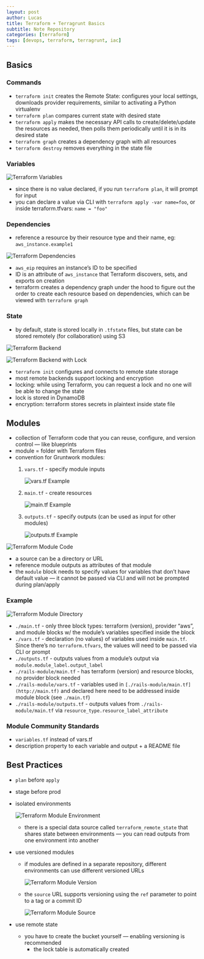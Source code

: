 ```yaml
---
layout: post
author: Lucas
title: Terraform + Terragrunt Basics
subtitle: Note Repository
categories: [terraform]
tags: [devops, terraform, terragrunt, iac]
---
```

<!--🔴 🟠 ⚫ ⚪ 🟣 🟢 🟡 🔵-->

## Basics

### Commands

- `terraform init` creates the Remote State: configures your local settings, downloads provider requirements, similar to activating a Python virtualenv
- `terraform plan` compares current state with desired state
- `terraform apply` makes the necessary API calls to create/delete/update the resources as needed, then polls them periodically until it is in its desired state
- `terraform graph` creates a dependency graph with all resources
- `terraform destroy` removes everything in the state file

### Variables

![Terraform Variables](/assets/images/2021-12-11-terraform-terragrunt-basics/tf-variables.png)

- since there is no value declared, if you run `terraform plan`, it will prompt for input
- you can declare a value via CLI with `terraform apply -var name=foo`, or inside terraform.tfvars: `name = "foo"`

### Dependencies

- reference a resource by their resource type and their name, eg: `aws_instance.example1`

![Terraform Dependencies](/assets/images/2021-12-11-terraform-terragrunt-basics/tf-dependencies.png)

- `aws_eip` requires an instance’s ID to be specified
- ID is an attribute of `aws_instance` that Terraform discovers, sets, and exports on creation
- terraform creates a dependency graph under the hood to figure out the order to create each resource based on dependencies, which can be viewed with `terraform graph`

### State

- by default, state is stored locally in `.tfstate` files, but state can be stored remotely (for collaboration) using S3

![Terraform Backend](/assets/images/2021-12-11-terraform-terragrunt-basics/tf-backend.png)

![Terraform Backend with Lock](/assets/images/2021-12-11-terraform-terragrunt-basics/tf-backend-lock.png)

- `terraform init` configures and connects to remote state storage
- most remote backends support locking and encryption
- locking: while using Terraform, you can request a lock and no one will be able to change the state
- lock is stored in DynamoDB
- encryption: terraform stores secrets in plaintext inside state file

## Modules

- collection of Terraform code that you can reuse, configure, and version control — like blueprints
- module = folder with Terraform files
- convention for Gruntwork modules:
    1. `vars.tf` - specify module inputs

        ![vars.tf Example](/assets/images/2021-12-11-terraform-terragrunt-basics/tf-vars.png)

    2. `main.tf` - create resources

        ![main.tf Example](/assets/images/2021-12-11-terraform-terragrunt-basics/tf-main.png)

    3. `outputs.tf` - specify outputs (can be used as input for other modules)

        ![outputs.tf Example](/assets/images/2021-12-11-terraform-terragrunt-basics/tf-outputs.png)

![Terraform Module Code](/assets/images/2021-12-11-terraform-terragrunt-basics/tf-module-code.png)

- a source can be a directory or URL
- reference module outputs as attributes of that module
- the `module` block needs to specify values for variables that don’t have default value — it cannot be passed via CLI and will not be prompted during plan/apply

### Example

![Terraform Module Directory](/assets/images/2021-12-11-terraform-terragrunt-basics/tf-module-directory.png)

- `./main.tf` - only three block types: terraform (version), provider “aws”, and module blocks w/ the module’s variables specified inside the block
- `./vars.tf` - declaration (no values) of variables used inside `main.tf`. Since there’s no `terraform.tfvars`, the values will need to be passed via CLI or prompt
- `./outputs.tf` - outputs values from a module’s output via `module.module_label.output_label`
- `./rails-module/main.tf` - has terraform (version) and resource blocks, no provider block needed
- `./rails-module/vars.tf` - variables used in `[./rails-module/main.tf](http://main.tf)` and declared here need to be addressed inside module block (see `./main.tf`)
- `./rails-module/outputs.tf` - outputs values from `./rails-module/main.tf` via `resource_type.resource_label_attribute`

### Module Community Standards

- `variables.tf` instead of vars.tf
- description property to each variable and output + a README file

## Best Practices

- `plan` before `apply`
- stage before prod
- isolated environments

    ![Terraform Module Environment](/assets/images/2021-12-11-terraform-terragrunt-basics/tf-module-env.png)

  - there is a special data source called `terraform_remote_state` that shares state between environments — you can read outputs from one environment into another
- use versioned modules
  - if modules are defined in a separate repository, different environments can use different versioned URLs

    ![Terraform Module Version](/assets/images/2021-12-11-terraform-terragrunt-basics/tf-module-version.png)

  - the `source` URL supports versioning using the `ref` parameter to point to a tag or a commit ID

    ![Terraform Module Source](/assets/images/2021-12-11-terraform-terragrunt-basics/tf-module-source.png)

- use remote state
  - you have to create the bucket yourself — enabling versioning is recommended
    - the lock table is automatically created
